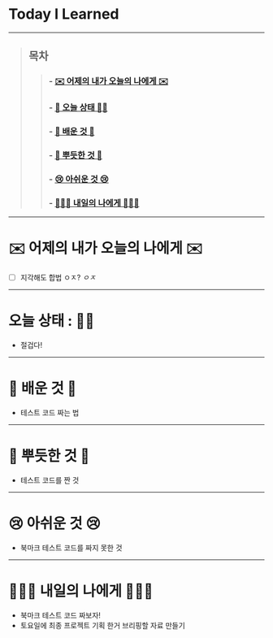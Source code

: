 

# Today I Learned

---

> ## 목차
>
> > ###  - [✉️ 어제의 내가 오늘의 나에게 ✉️](#%EF%B8%8F-%EC%96%B4%EC%A0%9C%EC%9D%98-%EB%82%B4%EA%B0%80-%EC%98%A4%EB%8A%98%EC%9D%98-%EB%82%98%EC%97%90%EA%B2%8C-%EF%B8%8F)
> >
> > ###  - [👵 오늘 상태 👵🏻](#%EC%98%A4%EB%8A%98-%EC%83%81%ED%83%9C--)
> >
> > ###  - [🧐 배운 것 🧐](#-%EB%B0%B0%EC%9A%B4-%EA%B2%83-)
> >
> > ###  - [🥰 뿌듯한 것 🥰](#-%EB%BF%8C%EB%93%AF%ED%95%9C-%EA%B2%83-)
> >
> > ###  - [😢 아쉬운 것 😢](#-%EC%95%84%EC%89%AC%EC%9A%B4-%EA%B2%83-)
> >
> > ###  - [🙋🏻‍♀️ 내일의 나에게 🙋🏻‍♀️](#%EF%B8%8F-%EB%82%B4%EC%9D%BC%EC%9D%98-%EB%82%98%EC%97%90%EA%B2%8C-%EF%B8%8F)

---

# ✉️ 어제의 내가 오늘의 나에게 ✉️

- [ ] 지각해도 합법 ㅇㅈ? *ㅇㅈ*

---

# 오늘 상태 : 👵🏻

- 절겁다!

---

# 🧐 배운 것 🧐


- 테스트 코드 짜는 법 


---

# 🥰 뿌듯한 것 🥰

- 테스트 코드를 짠 것

---

# 😢 아쉬운 것 😢

- 북마크 테스트 코드를 짜지 못한 것

---

# 🙋🏻‍♀️ 내일의 나에게 🙋🏻‍♀️

- 북마크 테스트 코드 짜보자!
- 토요일에 최종 프로젝트 기획 한거 브리핑할 자료 만들기
